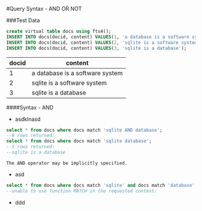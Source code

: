 #Query Syntax - AND OR NOT

###Test Data
  ```SQL
  create virtual table docs using fts4();
  INSERT INTO docs(docid, content) VALUES(1, 'a database is a software system');
  INSERT INTO docs(docid, content) VALUES(2, 'sqlite is a software system');
  INSERT INTO docs(docid, content) VALUES(3, 'sqlite is a database');
  ```
|docid|content|
|----|----|
|1|a database is a software system|
|2|sqlite is a software system|
|3|sqlite is a database|

  
####Syntax - AND
  * asdklnasd
  
```SQL
select * from docs where docs match 'sqlite AND database';
--0 rows returned:
select * from docs where docs match 'sqlite database';
--1 rows returned:
--sqlite is a database
```

    The AND operator may be implicitly specified.
  * asd
  
  
```SQL
select * from docs where docs match 'sqlite' and docs match 'database'
--unable to use function MATCH in the requested context:
```
  * ddd
  
  

